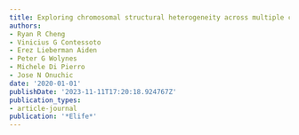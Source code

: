 ```yaml
---
title: Exploring chromosomal structural heterogeneity across multiple cell lines
authors:
- Ryan R Cheng
- Vinicius G Contessoto
- Erez Lieberman Aiden
- Peter G Wolynes
- Michele Di Pierro
- Jose N Onuchic
date: '2020-01-01'
publishDate: '2023-11-11T17:20:18.924767Z'
publication_types:
- article-journal
publication: '*Elife*'
---
```

